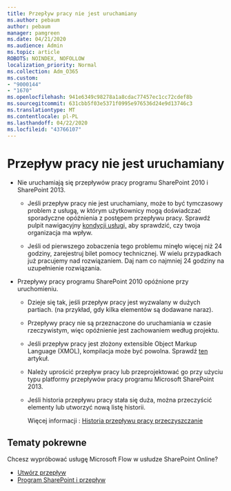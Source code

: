 ```yaml
---
title: Przepływ pracy nie jest uruchamiany
ms.author: pebaum
author: pebaum
manager: pamgreen
ms.date: 04/21/2020
ms.audience: Admin
ms.topic: article
ROBOTS: NOINDEX, NOFOLLOW
localization_priority: Normal
ms.collection: Adm_O365
ms.custom:
- "9000144"
- "1670"
ms.openlocfilehash: 941e6349c98278a1a8cdac77457ec1cc72cdef8b
ms.sourcegitcommit: 631cbb5f03e5371f0995e976536d24e9d13746c3
ms.translationtype: MT
ms.contentlocale: pl-PL
ms.lasthandoff: 04/22/2020
ms.locfileid: "43766107"
---
```

# <a name="workflow-is-not-starting"></a>Przepływ pracy nie jest uruchamiany

- Nie uruchamiają się przepływów pracy programu SharePoint 2010 i SharePoint 2013.

    - Jeśli przepływ pracy nie jest uruchamiany, może to być tymczasowy problem z usługą, w którym użytkownicy mogą doświadczać sporadyczne opóźnienia z postępem przepływu pracy. Sprawdź pulpit nawigacyjny [kondycji usługi,](https:/admin.microsoft.com/AdminPortal/Home#/servicehealth) aby sprawdzić, czy twoja organizacja ma wpływ.

    - Jeśli od pierwszego zobaczenia tego problemu minęło więcej niż 24 godziny, zarejestruj bilet pomocy technicznej. W wielu przypadkach już pracujemy nad rozwiązaniem. Daj nam co najmniej 24 godziny na uzupełnienie rozwiązania.

- Przepływy pracy programu SharePoint 2010 opóźnione przy uruchomieniu.

    - Dzieje się tak, jeśli przepływ pracy jest wyzwalany w dużych partiach. (na przykład, gdy kilka elementów są dodawane naraz).

    - Przepływy pracy nie są przeznaczone do uruchamiania w czasie rzeczywistym, więc opóźnienie jest zachowaniem według projektu.

   -  Jeśli przepływ pracy jest złożony extensible Object Markup Language (XMOL), kompilacja może być powolna. Sprawdź [ten](https://support.microsoft.com//kb/3043697) artykuł.

    - Należy uprościć przepływ pracy lub przeprojektować go przy użyciu typu platformy przepływów pracy programu Microsoft SharePoint 2013.

    - Jeśli historia przepływu pracy stała się duża, można przeczyścić elementy lub utworzyć nową listę historii.

        Więcej informacji : [Historia przepływu pracy przeczyszczanie](https://blogs.technet.microsoft.com/marj/2015/08/07/sharepoint-2010-workflows-best-practice-purge-workflow-history-list-items/)


## <a name="related-topics"></a>Tematy pokrewne
Chcesz wypróbować usługę Microsoft Flow w usłudze SharePoint Online?
- [Utwórz przepływ](https://support.office.com/article/Create-a-flow-for-a-list-or-library-in-SharePoint-Online-or-OneDrive-for-Business-a9c3e03b-0654-46af-a254-20252e580d01) 
- [Program SharePoint i przepływ](https://flow.microsoft.com/blog/sharepoint-and-flow/) 


